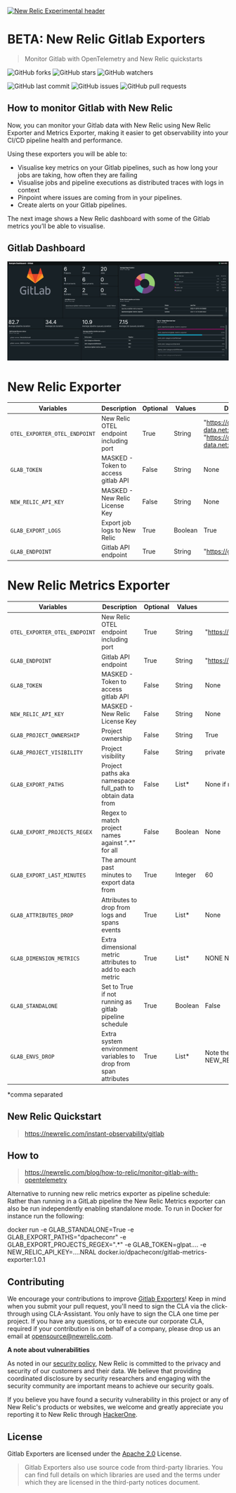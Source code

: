 
[![New Relic Experimental header](https://github.com/newrelic/opensource-website/raw/master/src/images/categories/Experimental.png)](https://opensource.newrelic.com/oss-category/#new-relic-experimental)

# BETA: New Relic Gitlab Exporters
>Monitor Gitlab with OpenTelemetry and New Relic quickstarts

![GitHub forks](https://img.shields.io/github/forks/newrelic-experimental/tls-proxy?style=social)
![GitHub stars](https://img.shields.io/github/stars/newrelic-experimental/tls-proxy?style=social)
![GitHub watchers](https://img.shields.io/github/watchers/newrelic-experimental/tls-proxy?style=social)

![GitHub last commit](https://img.shields.io/github/last-commit/newrelic-experimental/tls-proxy)
![GitHub issues](https://img.shields.io/github/issues/newrelic-experimental/tls-proxy)
![GitHub pull requests](https://img.shields.io/github/issues-pr/newrelic-experimental/tls-proxy)


## How to monitor Gitlab with New Relic

Now, you can monitor your Gitlab data with New Relic using New Relic Exporter and Metrics Exporter, making it easier to get observability into your CI/CD pipeline health and performance.

Using these exporters you will be able to:

- Visualise key metrics on your Gitlab pipelines, such as how long your jobs are taking, how often they are failing
- Visualise jobs and pipeline executions as distributed traces with logs in context 
- Pinpoint where issues are coming from in your pipelines.
- Create alerts on your Gitlab pipelines.

The next image shows a New Relic dashboard with some of the Gitlab metrics you’ll be able to visualise.

## Gitlab Dashboard

![Gitlab Dashboard](screenshots/gitlab_dashboard.jpg)


# New Relic Exporter

| Variables | Description | Optional | Values | Default |
| ---       |         --- |       ---| ---    |   ----   |
| `OTEL_EXPORTER_OTEL_ENDPOINT` | New Relic OTEL endpoint including port | True | String | "https://otlp.nr-data.net:4318" or "https://otlp.eu01.nr-data.net:4318" |
| `GLAB_TOKEN` | MASKED - Token to access gitlab API | False | String | None |
| `NEW_RELIC_API_KEY` | MASKED - New Relic License Key | False | String | None |
| `GLAB_EXPORT_LOGS` | Export job logs to New Relic | True | Boolean | True |
| `GLAB_ENDPOINT` | Gitlab API endpoint | True | String | "https://gitlab.com" |


# New Relic Metrics Exporter
| Variables | Description | Optional | Values | Default |
| ---       |         --- |       ---| ---    |   ----   |
| `OTEL_EXPORTER_OTEL_ENDPOINT` | New Relic OTEL endpoint including port | True | String | "https://otlp.nr-data.net:4318" or "https://otlp.eu01.nr-data.net:4318" |
| `GLAB_ENDPOINT` | Gitlab API endpoint | True | String | "https://gitlab.com" |
| `GLAB_TOKEN` | MASKED - Token to access gitlab API | False | String | None |
| `NEW_RELIC_API_KEY` | MASKED - New Relic License Key | False | String | None |
| `GLAB_PROJECT_OWNERSHIP` | Project ownership | False | String | True |
| `GLAB_PROJECT_VISIBILITY` | Project visibility | False | String | private |
| `GLAB_EXPORT_PATHS` | Project paths aka namespace full_path to obtain data from | False | List* | None if running as standalone or CI_PROJECT_ROOT_NAMESPACE if running as pipeline schedule|
| `GLAB_EXPORT_PROJECTS_REGEX` | Regex to match project names against “.*” for all | False | Boolean | None |
| `GLAB_EXPORT_LAST_MINUTES` | The amount past minutes to export data from | True | Integer | 60 |
| `GLAB_ATTRIBUTES_DROP` | Attributes to drop from logs and spans events | True | List* | None |
| `GLAB_DIMENSION_METRICS` | Extra dimensional metric attributes to add to each metric | True | List* | NONE Note the following attributes will always be set as dimensions regardless of this setting: status,stage,name |
| `GLAB_STANDALONE` | Set to True if not running as gitlab pipeline schedule | True | Boolean | False |
| `GLAB_ENVS_DROP` | Extra system environment variables to drop from span attributes | True | List* | Note the following environment variables will always be dropped regardless of this setting: NEW_RELIC_API_KEY,GITLAB_FEATURES,CI_SERVER_TLS_CA_FILE,CI_RUNNER_TAGS,CI_JOB_JWT,CI_JOB_JWT_V1,CI_JOB_JWT_V2,GLAB_TOKEN,GIT_ASKPASS,CI_COMMIT_BEFORE_SHA,CI_BUILD_TOKEN,CI_DEPENDENCY_PROXY_PASSWORD,CI_RUNNER_SHORT_TOKEN,CI_BUILD_BEFORE_SHA,CI_BEFORE_SHA,OTEL_EXPORTER_OTEL_ENDPOINT,GLAB_DIMENSION_METRICS |
*comma separated

## New Relic Quickstart
> https://newrelic.com/instant-observability/gitlab

## How to 

> https://newrelic.com/blog/how-to-relic/monitor-gitlab-with-opentelemetry

Alternative to running new relic metrics exporter as pipeline schedule:
Rather than running in a GitLab pipeline the New Relic Metrics exporter can also  be run independently enabling standalone mode. To run in Docker for instance run the following:
 
docker run -e GLAB_STANDALONE=True -e GLAB_EXPORT_PATHS="dpacheconr" -e GLAB_EXPORT_PROJECTS_REGEX=".*" -e GLAB_TOKEN=glpat.... -e NEW_RELIC_API_KEY=....NRAL docker.io/dpacheconr/gitlab-metrics-exporter:1.0.1

## Contributing

We encourage your contributions to improve [Gitlab Exporters](../../)! Keep in mind when you submit your pull request, you'll need to sign the CLA via the click-through using CLA-Assistant. You only have to sign the CLA one time per project. If you have any questions, or to execute our corporate CLA, required if your contribution is on behalf of a company, please drop us an email at opensource@newrelic.com.

**A note about vulnerabilities**

As noted in our [security policy](../../security/policy), New Relic is committed to the privacy and security of our customers and their data. We believe that providing coordinated disclosure by security researchers and engaging with the security community are important means to achieve our security goals.

If you believe you have found a security vulnerability in this project or any of New Relic's products or websites, we welcome and greatly appreciate you reporting it to New Relic through [HackerOne](https://hackerone.com/newrelic).

## License

Gitlab Exporters are licensed under the [Apache 2.0](http://apache.org/licenses/LICENSE-2.0.txt) License.

>Gitlab Exporters also use source code from third-party libraries. You can find full details on which libraries are used and the terms under which they are licensed in the third-party notices document.

